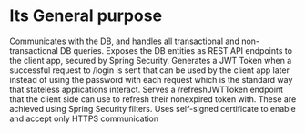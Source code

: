 # Its General purpose
Communicates with the DB, and handles all transactional and non-transactional DB queries.
Exposes the DB entities as REST API endpoints to the client app, secured by Spring Security.
Generates a JWT Token when a successful request to /login is sent that can be used by the client app later instead of using the password with each request which is the standard way that stateless applications interact.
Serves a /refreshJWTToken endpoint that the client side can use to refresh their nonexpired token with. These are achieved using Spring Security filters.
Uses self-signed certificate to enable and accept only HTTPS communication
